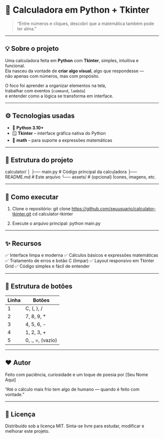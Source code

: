 # 🧮 Calculadora em Python + Tkinter

> “Entre números e cliques, descobri que a matemática também pode ter alma.”  

---

## 💡 Sobre o projeto

Uma calculadora feita em **Python** com **Tkinter**, simples, intuitiva e funcional.  
Ela nasceu da vontade de **criar algo visual**, algo que respondesse —  
não apenas com números, mas com propósito.

O foco foi aprender a organizar elementos na tela,  
trabalhar com eventos (`command`, `lambda`)  
e entender como a lógica se transforma em interface.

---

## ⚙️ Tecnologias usadas

- 🐍 **Python 3.10+**  
- 🪟 **Tkinter** – interface gráfica nativa do Python  
- 🧮 **math** – para suporte a expressões matemáticas  

---

## 🧩 Estrutura do projeto

calculator/
│
├── main.py # Código principal da calculadora
├── README.md # Este arquivo
└── assets/ # (opcional) Ícones, imagens, etc.

---

## 🚀 Como executar

1. Clone o repositório:
   git clone https://github.com/seuusuario/calculator-tkinter.git
   cd calculator-tkinter

2. Execute o arquivo principal:
    python main.py

---

## ✨ Recursos

✅ Interface limpa e moderna
✅ Cálculos básicos e expressões matemáticas
✅ Tratamento de erros e botão C (limpar)
✅ Layout responsivo em Tkinter Grid
✅ Código simples e fácil de entender

---

## 🧠 Estrutura de botões

| Linha | Botões           |
| ----- | ---------------- |
| 1     | C, (, ), /       |
| 2     | 7, 8, 9, *       |
| 3     | 4, 5, 6, -       |
| 4     | 1, 2, 3, +       |
| 5     | 0, ., =, (vazio) |

---

## ❤️ Autor

Feito com paciência, curiosidade e um toque de poesia por [Seu Nome Aqui]

“Até o cálculo mais frio tem algo de humano — quando é feito com vontade.”

---

## 📜 Licença

Distribuído sob a licença MIT.
Sinta-se livre para estudar, modificar e melhorar este projeto.